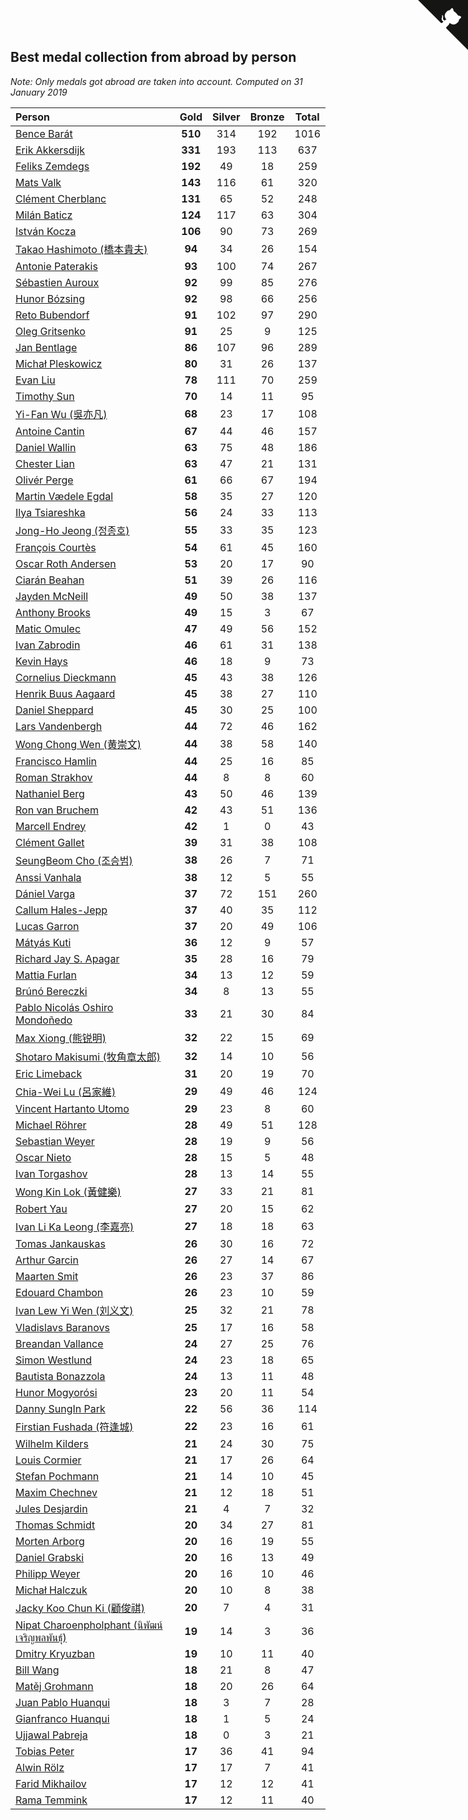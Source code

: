 ## Best medal collection from abroad by person

*Note: Only medals got abroad are taken into account.*
*Computed on 31 January 2019*

| Person | Gold | Silver | Bronze | Total |
| :--- | :--: | :--: | :--: | :--: |
| [Bence Barát](https://www.worldcubeassociation.org/persons/2008BARA01) | **510** | 314 | 192 | 1016 |
| [Erik Akkersdijk](https://www.worldcubeassociation.org/persons/2005AKKE01) | **331** | 193 | 113 | 637 |
| [Feliks Zemdegs](https://www.worldcubeassociation.org/persons/2009ZEMD01) | **192** | 49 | 18 | 259 |
| [Mats Valk](https://www.worldcubeassociation.org/persons/2007VALK01) | **143** | 116 | 61 | 320 |
| [Clément Cherblanc](https://www.worldcubeassociation.org/persons/2014CHER05) | **131** | 65 | 52 | 248 |
| [Milán Baticz](https://www.worldcubeassociation.org/persons/2005BATI01) | **124** | 117 | 63 | 304 |
| [István Kocza](https://www.worldcubeassociation.org/persons/2005KOCZ01) | **106** | 90 | 73 | 269 |
| [Takao Hashimoto (橋本貴夫)](https://www.worldcubeassociation.org/persons/2007HASH01) | **94** | 34 | 26 | 154 |
| [Antonie Paterakis](https://www.worldcubeassociation.org/persons/2012PATE01) | **93** | 100 | 74 | 267 |
| [Sébastien Auroux](https://www.worldcubeassociation.org/persons/2008AURO01) | **92** | 99 | 85 | 276 |
| [Hunor Bózsing](https://www.worldcubeassociation.org/persons/2009BOZS01) | **92** | 98 | 66 | 256 |
| [Reto Bubendorf](https://www.worldcubeassociation.org/persons/2012BUBE01) | **91** | 102 | 97 | 290 |
| [Oleg Gritsenko](https://www.worldcubeassociation.org/persons/2011GRIT01) | **91** | 25 | 9 | 125 |
| [Jan Bentlage](https://www.worldcubeassociation.org/persons/2010BENT01) | **86** | 107 | 96 | 289 |
| [Michał Pleskowicz](https://www.worldcubeassociation.org/persons/2009PLES01) | **80** | 31 | 26 | 137 |
| [Evan Liu](https://www.worldcubeassociation.org/persons/2009LIUE01) | **78** | 111 | 70 | 259 |
| [Timothy Sun](https://www.worldcubeassociation.org/persons/2007SUNT01) | **70** | 14 | 11 | 95 |
| [Yi-Fan Wu (吳亦凡)](https://www.worldcubeassociation.org/persons/2010WUIF01) | **68** | 23 | 17 | 108 |
| [Antoine Cantin](https://www.worldcubeassociation.org/persons/2010CANT02) | **67** | 44 | 46 | 157 |
| [Daniel Wallin](https://www.worldcubeassociation.org/persons/2013WALL03) | **63** | 75 | 48 | 186 |
| [Chester Lian](https://www.worldcubeassociation.org/persons/2009LIAN03) | **63** | 47 | 21 | 131 |
| [Olivér Perge](https://www.worldcubeassociation.org/persons/2007PERG01) | **61** | 66 | 67 | 194 |
| [Martin Vædele Egdal](https://www.worldcubeassociation.org/persons/2013EGDA02) | **58** | 35 | 27 | 120 |
| [Ilya Tsiareshka](https://www.worldcubeassociation.org/persons/2012TERE01) | **56** | 24 | 33 | 113 |
| [Jong-Ho Jeong (정종호)](https://www.worldcubeassociation.org/persons/2008JONG03) | **55** | 33 | 35 | 123 |
| [François Courtès](https://www.worldcubeassociation.org/persons/2008COUR01) | **54** | 61 | 45 | 160 |
| [Oscar Roth Andersen](https://www.worldcubeassociation.org/persons/2008ANDE02) | **53** | 20 | 17 | 90 |
| [Ciarán Beahan](https://www.worldcubeassociation.org/persons/2012BEAH01) | **51** | 39 | 26 | 116 |
| [Jayden McNeill](https://www.worldcubeassociation.org/persons/2012MCNE01) | **49** | 50 | 38 | 137 |
| [Anthony Brooks](https://www.worldcubeassociation.org/persons/2008SEAR01) | **49** | 15 | 3 | 67 |
| [Matic Omulec](https://www.worldcubeassociation.org/persons/2010OMUL02) | **47** | 49 | 56 | 152 |
| [Ivan Zabrodin](https://www.worldcubeassociation.org/persons/2012ZABR01) | **46** | 61 | 31 | 138 |
| [Kevin Hays](https://www.worldcubeassociation.org/persons/2009HAYS01) | **46** | 18 | 9 | 73 |
| [Cornelius Dieckmann](https://www.worldcubeassociation.org/persons/2009DIEC01) | **45** | 43 | 38 | 126 |
| [Henrik Buus Aagaard](https://www.worldcubeassociation.org/persons/2006BUUS01) | **45** | 38 | 27 | 110 |
| [Daniel Sheppard](https://www.worldcubeassociation.org/persons/2009SHEP01) | **45** | 30 | 25 | 100 |
| [Lars Vandenbergh](https://www.worldcubeassociation.org/persons/2003VAND01) | **44** | 72 | 46 | 162 |
| [Wong Chong Wen (黄崇文)](https://www.worldcubeassociation.org/persons/2014WENW01) | **44** | 38 | 58 | 140 |
| [Francisco Hamlin](https://www.worldcubeassociation.org/persons/2012HAML01) | **44** | 25 | 16 | 85 |
| [Roman Strakhov](https://www.worldcubeassociation.org/persons/2012STRA02) | **44** | 8 | 8 | 60 |
| [Nathaniel Berg](https://www.worldcubeassociation.org/persons/2012BERG04) | **43** | 50 | 46 | 139 |
| [Ron van Bruchem](https://www.worldcubeassociation.org/persons/2003BRUC01) | **42** | 43 | 51 | 136 |
| [Marcell Endrey](https://www.worldcubeassociation.org/persons/2007ENDR01) | **42** | 1 | 0 | 43 |
| [Clément Gallet](https://www.worldcubeassociation.org/persons/2004GALL02) | **39** | 31 | 38 | 108 |
| [SeungBeom Cho (조승범)](https://www.worldcubeassociation.org/persons/2012CHOS01) | **38** | 26 | 7 | 71 |
| [Anssi Vanhala](https://www.worldcubeassociation.org/persons/2005VANH01) | **38** | 12 | 5 | 55 |
| [Dániel Varga](https://www.worldcubeassociation.org/persons/2008VARG01) | **37** | 72 | 151 | 260 |
| [Callum Hales-Jepp](https://www.worldcubeassociation.org/persons/2012HALE01) | **37** | 40 | 35 | 112 |
| [Lucas Garron](https://www.worldcubeassociation.org/persons/2006GARR01) | **37** | 20 | 49 | 106 |
| [Mátyás Kuti](https://www.worldcubeassociation.org/persons/2006KUTI01) | **36** | 12 | 9 | 57 |
| [Richard Jay S. Apagar](https://www.worldcubeassociation.org/persons/2010APAG01) | **35** | 28 | 16 | 79 |
| [Mattia Furlan](https://www.worldcubeassociation.org/persons/2013FURL01) | **34** | 13 | 12 | 59 |
| [Brúnó Bereczki](https://www.worldcubeassociation.org/persons/2008BERE01) | **34** | 8 | 13 | 55 |
| [Pablo Nicolás Oshiro Mondoñedo](https://www.worldcubeassociation.org/persons/2010MOND01) | **33** | 21 | 30 | 84 |
| [Max Xiong (熊锐明)](https://www.worldcubeassociation.org/persons/2015XION03) | **32** | 22 | 15 | 69 |
| [Shotaro Makisumi (牧角章太郎)](https://www.worldcubeassociation.org/persons/2003MAKI01) | **32** | 14 | 10 | 56 |
| [Eric Limeback](https://www.worldcubeassociation.org/persons/2007LIME01) | **31** | 20 | 19 | 70 |
| [Chia-Wei Lu (呂家維)](https://www.worldcubeassociation.org/persons/2007LUCH01) | **29** | 49 | 46 | 124 |
| [Vincent Hartanto Utomo](https://www.worldcubeassociation.org/persons/2010UTOM01) | **29** | 23 | 8 | 60 |
| [Michael Röhrer](https://www.worldcubeassociation.org/persons/2009ROHR01) | **28** | 49 | 51 | 128 |
| [Sebastian Weyer](https://www.worldcubeassociation.org/persons/2010WEYE02) | **28** | 19 | 9 | 56 |
| [Oscar Nieto](https://www.worldcubeassociation.org/persons/2014NIET03) | **28** | 15 | 5 | 48 |
| [Ivan Torgashov](https://www.worldcubeassociation.org/persons/2011TORG01) | **28** | 13 | 14 | 55 |
| [Wong Kin Lok (黃健樂)](https://www.worldcubeassociation.org/persons/2014LOKW01) | **27** | 33 | 21 | 81 |
| [Robert Yau](https://www.worldcubeassociation.org/persons/2009YAUR01) | **27** | 20 | 15 | 62 |
| [Ivan Li Ka Leong (李嘉亮)](https://www.worldcubeassociation.org/persons/2015LEON02) | **27** | 18 | 18 | 63 |
| [Tomas Jankauskas](https://www.worldcubeassociation.org/persons/2013JANK02) | **26** | 30 | 16 | 72 |
| [Arthur Garcin](https://www.worldcubeassociation.org/persons/2014GARC27) | **26** | 27 | 14 | 67 |
| [Maarten Smit](https://www.worldcubeassociation.org/persons/2008SMIT04) | **26** | 23 | 37 | 86 |
| [Edouard Chambon](https://www.worldcubeassociation.org/persons/2004CHAM01) | **26** | 23 | 10 | 59 |
| [Ivan Lew Yi Wen (刘义文)](https://www.worldcubeassociation.org/persons/2012WENI01) | **25** | 32 | 21 | 78 |
| [Vladislavs Baranovs](https://www.worldcubeassociation.org/persons/2012BARA03) | **25** | 17 | 16 | 58 |
| [Breandan Vallance](https://www.worldcubeassociation.org/persons/2007VALL01) | **24** | 27 | 25 | 76 |
| [Simon Westlund](https://www.worldcubeassociation.org/persons/2008WEST02) | **24** | 23 | 18 | 65 |
| [Bautista Bonazzola](https://www.worldcubeassociation.org/persons/2014BONA02) | **24** | 13 | 11 | 48 |
| [Hunor Mogyorósi](https://www.worldcubeassociation.org/persons/2015MOGY01) | **23** | 20 | 11 | 54 |
| [Danny SungIn Park](https://www.worldcubeassociation.org/persons/2015PARK13) | **22** | 56 | 36 | 114 |
| [Firstian Fushada (符逢城)](https://www.worldcubeassociation.org/persons/2015FUSH01) | **22** | 23 | 16 | 61 |
| [Wilhelm Kilders](https://www.worldcubeassociation.org/persons/2010KILD02) | **21** | 24 | 30 | 75 |
| [Louis Cormier](https://www.worldcubeassociation.org/persons/2010CORM02) | **21** | 17 | 26 | 64 |
| [Stefan Pochmann](https://www.worldcubeassociation.org/persons/2003POCH01) | **21** | 14 | 10 | 45 |
| [Maxim Chechnev](https://www.worldcubeassociation.org/persons/2011CHEC01) | **21** | 12 | 18 | 51 |
| [Jules Desjardin](https://www.worldcubeassociation.org/persons/2010DESJ01) | **21** | 4 | 7 | 32 |
| [Thomas Schmidt](https://www.worldcubeassociation.org/persons/2013SCHM02) | **20** | 34 | 27 | 81 |
| [Morten Arborg](https://www.worldcubeassociation.org/persons/2010ARBO01) | **20** | 16 | 19 | 55 |
| [Daniel Grabski](https://www.worldcubeassociation.org/persons/2010GRAB01) | **20** | 16 | 13 | 49 |
| [Philipp Weyer](https://www.worldcubeassociation.org/persons/2010WEYE01) | **20** | 16 | 10 | 46 |
| [Michał Halczuk](https://www.worldcubeassociation.org/persons/2006HALC01) | **20** | 10 | 8 | 38 |
| [Jacky Koo Chun Ki (顧俊祺)](https://www.worldcubeassociation.org/persons/2010KIKO01) | **20** | 7 | 4 | 31 |
| [Nipat Charoenpholphant (นิพัฒน์ เจริญพลพันธุ์)](https://www.worldcubeassociation.org/persons/2009CHAR03) | **19** | 14 | 3 | 36 |
| [Dmitry Kryuzban](https://www.worldcubeassociation.org/persons/2010KRYU01) | **19** | 10 | 11 | 40 |
| [Bill Wang](https://www.worldcubeassociation.org/persons/2010WANG68) | **18** | 21 | 8 | 47 |
| [Matěj Grohmann](https://www.worldcubeassociation.org/persons/2015GROH02) | **18** | 20 | 26 | 64 |
| [Juan Pablo Huanqui](https://www.worldcubeassociation.org/persons/2013HUAN30) | **18** | 3 | 7 | 28 |
| [Gianfranco Huanqui](https://www.worldcubeassociation.org/persons/2013HUAN29) | **18** | 1 | 5 | 24 |
| [Ujjawal Pabreja](https://www.worldcubeassociation.org/persons/2015PABR01) | **18** | 0 | 3 | 21 |
| [Tobias Peter](https://www.worldcubeassociation.org/persons/2014PETE03) | **17** | 36 | 41 | 94 |
| [Alwin Rölz](https://www.worldcubeassociation.org/persons/2016ROLZ01) | **17** | 17 | 7 | 41 |
| [Farid Mikhailov](https://www.worldcubeassociation.org/persons/2015MIKH04) | **17** | 12 | 12 | 41 |
| [Rama Temmink](https://www.worldcubeassociation.org/persons/2006TEMM01) | **17** | 12 | 11 | 40 |


<a href="https://github.com/jonatanklosko/wca_statistics" class="github-corner" aria-label="View source on Github"><svg width="80" height="80" viewBox="0 0 250 250" style="fill:#151513; color:#fff; position: absolute; top: 0; border: 0; right: 0;" aria-hidden="true"><path d="M0,0 L115,115 L130,115 L142,142 L250,250 L250,0 Z"></path><path d="M128.3,109.0 C113.8,99.7 119.0,89.6 119.0,89.6 C122.0,82.7 120.5,78.6 120.5,78.6 C119.2,72.0 123.4,76.3 123.4,76.3 C127.3,80.9 125.5,87.3 125.5,87.3 C122.9,97.6 130.6,101.9 134.4,103.2" fill="currentColor" style="transform-origin: 130px 106px;" class="octo-arm"></path><path d="M115.0,115.0 C114.9,115.1 118.7,116.5 119.8,115.4 L133.7,101.6 C136.9,99.2 139.9,98.4 142.2,98.6 C133.8,88.0 127.5,74.4 143.8,58.0 C148.5,53.4 154.0,51.2 159.7,51.0 C160.3,49.4 163.2,43.6 171.4,40.1 C171.4,40.1 176.1,42.5 178.8,56.2 C183.1,58.6 187.2,61.8 190.9,65.4 C194.5,69.0 197.7,73.2 200.1,77.6 C213.8,80.2 216.3,84.9 216.3,84.9 C212.7,93.1 206.9,96.0 205.4,96.6 C205.1,102.4 203.0,107.8 198.3,112.5 C181.9,128.9 168.3,122.5 157.7,114.1 C157.9,116.9 156.7,120.9 152.7,124.9 L141.0,136.5 C139.8,137.7 141.6,141.9 141.8,141.8 Z" fill="currentColor" class="octo-body"></path></svg></a><style>.github-corner:hover .octo-arm{animation:octocat-wave 560ms ease-in-out}@keyframes octocat-wave{0%,100%{transform:rotate(0)}20%,60%{transform:rotate(-25deg)}40%,80%{transform:rotate(10deg)}}@media (max-width:500px){.github-corner:hover .octo-arm{animation:none}.github-corner .octo-arm{animation:octocat-wave 560ms ease-in-out}}</style>
